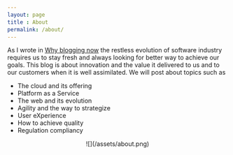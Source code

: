 ```yaml
---
layout: page
title : About
permalink: /about/
---
```



As I wrote in [Why blogging now](./_posts/2016-04-10-why-blogging-now) the restless evolution of software industry requires us to stay fresh and always looking for better way to achieve our goals. This blog is about innovation and the value it delivered to us and to our customers when it is well assimilated. We will post about topics such as 

* The cloud and its offering
* Platform as a Service 
* The web and its evolution
* Agility and the way to strategize
* User eXperience 
* How to achieve quality
* Regulation compliancy 

<div style="text-align:center" markdown="1">
![](/assets/about.png)
<br>
</div>	